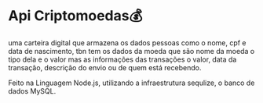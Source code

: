 # Api Criptomoedas💰

uma carteira digital que armazena os dados pessoas como o nome, cpf e data de nascimento, tbn tem os dados da moeda que são nome da moeda o tipo dela e o valor mas as informações das transações o valor, data da transação, descrição do envio ou de quem está recebendo.

Feito na Linguagem Node.js, utilizando a infraestrutura sequlize, o banco de dados MySQL.